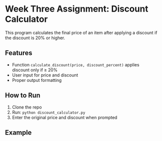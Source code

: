 # Week Three Assignment: Discount Calculator

This program calculates the final price of an item after applying a discount if the discount is 20% or higher.

## Features
- Function `calculate_discount(price, discount_percent)` applies discount only if ≥ 20%
- User input for price and discount
- Proper output formatting

## How to Run
1. Clone the repo
2. Run: `python discount_calculator.py`
3. Enter the original price and discount when prompted

## Example
